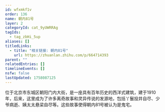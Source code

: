 ```yaml
---
id: wfxmkf1v
order: 136
name: 朝内81号
layer: 2
categoryId: cat_9yUWRRAg
tagIds:
  - tag_zbHi_5up
aliases: []
titledLinks:
  - title: "相关链接: 朝内81号"
    url: https://zhuanlan.zhihu.com/p/664714393
parent: ""
relatedEntries: []
timelineEvents: []
nsfw: false
lastUpdated: 1758087125
---
```


位于北京市东城区朝阳门内大街，是一座具有百年历史的西洋式建筑，建于1910年，后来，这里成为了许多离奇故事和灵异传说的发源地，包括丫鬟投井自尽、少爷病逝、姨太太悬梁自尽等。这些故事使得朝内81号被认为是鬼宅。